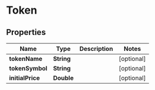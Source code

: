 
# Token

## Properties
Name | Type | Description | Notes
------------ | ------------- | ------------- | -------------
**tokenName** | **String** |  |  [optional]
**tokenSymbol** | **String** |  |  [optional]
**initialPrice** | **Double** |  |  [optional]



